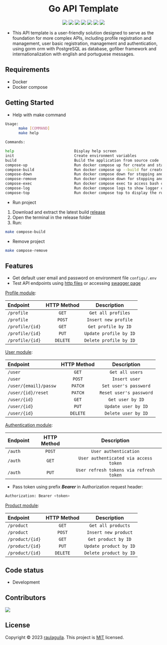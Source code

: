 <h1 align="center">Go API Template</h1>

<p align="center">
  <a href="https://github.com/raulaguila/go-template/releases" target="_blank" style="text-decoration: none;">
    <img src="https://img.shields.io/github/v/release/raulaguila/go-template.svg?style=flat&labelColor=0D1117">
  </a>
  <img src="https://img.shields.io/github/repo-size/raulaguila/go-template?style=flat&labelColor=0D1117">
  <img src="https://img.shields.io/github/stars/raulaguila/go-template?style=flat&labelColor=0D1117">
  <a href="../LICENSE" target="_blank" style="text-decoration: none;">
    <img src="https://img.shields.io/badge/License-MIT-blue.svg?style=flat&labelColor=0D1117">
  </a>
  <a href="https://goreportcard.com/report/github.com/raulaguila/go-template" target="_blank" style="text-decoration: none;">
    <img src="https://goreportcard.com/badge/github.com/raulaguila/go-template?style=flat&labelColor=0D1117">
  </a>
  <a href="https://github.com/raulaguila/go-template/actions?query=workflow%3Ago-test" target="_blank" style="text-decoration: none;">
    <img src="https://github.com/raulaguila/go-template/actions/workflows/go_test.yml/badge.svg">
  </a>
  <a href="https://github.com/raulaguila/go-template/actions?query=workflow%3Ago-build" target="_blank" style="text-decoration: none;">
    <img src="https://github.com/raulaguila/go-template/actions/workflows/go_build.yml/badge.svg">
  </a>
</p>

- This API template is a user-friendly solution designed to serve as the foundation for more complex APIs, including profile registration and management, user basic registration, management and authentication, using gorm orm with PostgreSQL as database, gofiber framework and internationalization with english and portuguese messages.

## Requirements

- Docker
- Docker compose

## Getting Started

- Help with make command

```sh
Usage:
      make [COMMAND]
      make help

Commands:

help                           Display help screen
init                           Create environment variables
build                          Build the application from source code
compose-up                     Run docker compose up for create and start containers
compose-build                  Run docker compose up --build for create and start containers
compose-down                   Run docker compose down for stopping and removing containers and networks
compose-remove                 Run docker compose down for stopping and removing containers, networks and volumes
compose-exec                   Run docker compose exec to access bash container
compose-log                    Run docker compose logs to show logger container
compose-top                    Run docker compose top to display the running containers processes
```

- Run project

1. Download and extract the latest build [release](https://github.com/raulaguila/go-template/releases)
1. Open the terminal in the release folder
1. Run:
```sh
make compose-build
```

- Remove project

```sh
make compose-remove
```

## Features

- Get default user email and password on environment file `configs/.env`
- Test API endpoints using <a href="../test" target="_blank">http files</a> or accessing <a href="http://127.0.0.1:9000/swagger/index.html" target="_blank">swagger page</a>

[Profile module](../test/profile.http):

| Endpoint        | HTTP Method |      Description       |
| :-------------- | :---------: | :--------------------: |
| `/profile`      |    `GET`    |   `Get all profiles`   |
| `/profile`      |   `POST`    |  `Insert new profile`  |
| `/profile/{id}` |    `GET`    |  `Get profile by ID`   |
| `/profile/{id}` |    `PUT`    | `Update profile by ID` |
| `/profile/{id}` |  `DELETE`   | `Delete profile by ID` |

[User module](../test/user.http):

| Endpoint              | HTTP Method |       Description       |
| :-------------------- | :---------: | :---------------------: |
| `/user`               |    `GET`    |     `Get all users`     |
| `/user`               |   `POST`    |      `Insert user`      |
| `/user/{email}/passw` |   `PATCH`   |  `Set user's password`  |
| `/user/{id}/reset`    |   `PATCH`   | `Reset user's password` |
| `/user/{id}`          |    `GET`    |    `Get user by ID`     |
| `/user/{id}`          |    `PUT`    |   `Update user by ID`   |
| `/user/{id}`          |  `DELETE`   |   `Delete user by ID`   |

[Authentication module](../test/auth.http):

| Endpoint | HTTP Method |               Description               |
| :------- | :---------: | :-------------------------------------: |
| `/auth`  |   `POST`    |          `User authentication`          |
| `/auth`  |    `GET`    |  `User authenticated via access token`  |
| `/auth`  |    `PUT`    | `User refresh tokens via refresh token` |

- Pass token using prefix _**Bearer**_ in Authorization request header:

```bash
Authorization: Bearer <token>
```

[Product module](../test/product.http):

| Endpoint        | HTTP Method |      Description       |
| :-------------- | :---------: | :--------------------: |
| `/product`      |    `GET`    |   `Get all products`   |
| `/product`      |   `POST`    |  `Insert new product`  |
| `/product/{id}` |    `GET`    |  `Get product by ID`   |
| `/product/{id}` |    `PUT`    | `Update product by ID` |
| `/product/{id}` |  `DELETE`   | `Delete product by ID` |

## Code status

- Development

## Contributors

<a href="https://github.com/raulaguila" target="_blank">
  <img src="https://contrib.rocks/image?repo=raulaguila/go-template">
</a>

## License

Copyright © 2023 [raulaguila](https://github.com/raulaguila).
This project is [MIT](../LICENSE) licensed.
